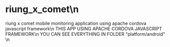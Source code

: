 # riung_x_comet\n
riung x comet mobile monitoring application using apache cordova javascript framework\n
THIS APP USING APACHE CORDOVA JAVASCRIPT FRAMEWORK\n
YOU CAN SEE EVERYTHING IN FOLDER "platform/android" \n
